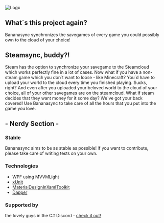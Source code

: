 ![Logo](http://imagr.eu/up/ygcVg_logo_small.png)

## What´s this project again?
Bananasync synchronizes the savegames of every game you could possibly own to the cloud of your choice!

## Steamsync, buddy?!
Steam has the option to synchronize your savegame to the Steamcloud which works perfectly fine in a lot of cases. Now what if you have a non-steam game which you don´t want to loose - like Minecraft? You´d have to upload your world to the cloud every time you finished playing. Sucks, right? And even after you uploaded your beloved world to the cloud of your choice, all of your other savegames are on the steamcloud. What if steam decides that they want money for it some day? We´ve got your back covered! Use Bananasync to take care of all the hours that you put into the game you love.

## - Nerdy Section -

### Stable
Bananasync aims to be as stable as possible! If you want to contribute, please take care of writing tests on your own.

### Technologies

* WPF using MVVMLight
* [xUnit](https://github.com/xunit/xunit)
* [MaterialDesignInXamlToolkit](https://github.com/ButchersBoy/MaterialDesignInXamlToolkit)
* [Dapper](https://github.com/StackExchange/dapper-dot-net)

### Supported by
the lovely guys in the C# Discord - [check it out!](https://discord.gg/0np62rq4o8GnQO9l)
